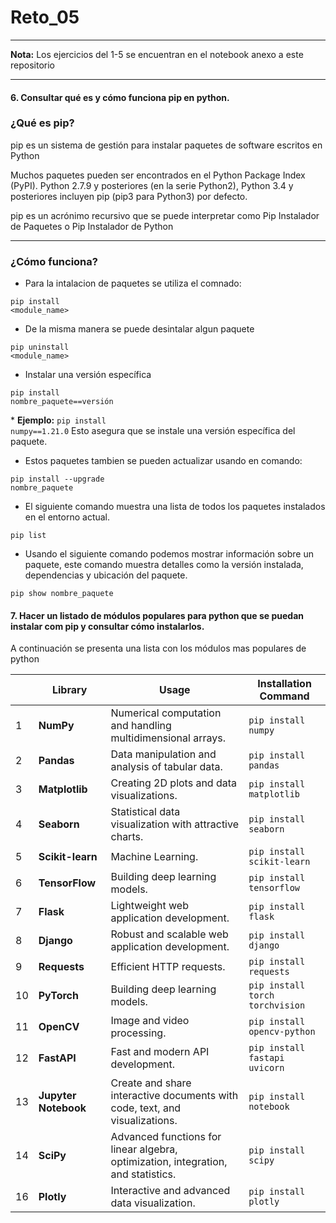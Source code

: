 # Reto_05

---
**Nota:** Los ejercicios del 1-5 se encuentran en el notebook anexo a este repositorio

---

 #### 6. Consultar qué es y cómo funciona pip en python.

### ¿Qué es pip?

pip es un sistema de gestión para instalar paquetes de software escritos en Python

Muchos paquetes pueden ser encontrados en el Python Package Index (PyPI). Python 2.7.9 y posteriores (en la serie Python2), Python 3.4 y posteriores incluyen pip (pip3 para Python3) por defecto.

pip es un acrónimo recursivo que se puede interpretar como Pip Instalador de Paquetes o Pip Instalador de Python

---

### ¿Cómo funciona? 

* Para la intalacion de paquetes se utiliza el comnado:

<code class="language-text">pip install &lt;module_name&gt;</code>

* De la misma manera se puede desintalar algun paquete

<code class="language-text">pip uninstall &lt;module_name&gt;</code>

* Instalar una versión específica

<code class="language-text">pip install nombre_paquete==versión</code>

\* **Ejemplo:**
<code class="language-text">pip install numpy==1.21.0</code>
Esto asegura que se instale una versión específica del paquete.

* Estos paquetes tambien se pueden actualizar usando en comando:

<code class="language-text">pip install --upgrade nombre_paquete</code>

* El siguiente comando muestra una lista de todos los paquetes instalados en el entorno actual.

<code class="language-text">pip list</code>

* Usando el siguiente comando podemos mostrar información sobre un paquete, este comando muestra detalles como la versión instalada, dependencias y ubicación del paquete.

<code class="language-text">pip show nombre_paquete</code>


#### 7. Hacer un listado de módulos populares para python que se puedan instalar com pip y consultar cómo instalarlos.


A continuación se presenta una lista con los módulos mas populares de python

|   | Library         | Usage                                                          | Installation Command          |
|---|-----------------|----------------------------------------------------------------|--------------------------------|
| 1| **NumPy**       | Numerical computation and handling multidimensional arrays.    | ```pip install numpy```       |
| 2 | **Pandas**      | Data manipulation and analysis of tabular data.               | ```pip install pandas```      |
|3| **Matplotlib**  | Creating 2D plots and data visualizations.                    | ```pip install matplotlib```  |
|4| **Seaborn**     | Statistical data visualization with attractive charts.        | ```pip install seaborn```     |
|5| **Scikit-learn**| Machine Learning.                                             | ```pip install scikit-learn```|
|6| **TensorFlow**  | Building deep learning models.                                | ```pip install tensorflow```  |
|7| **Flask**       | Lightweight web application development.                      | ```pip install flask```       |
|8| **Django**      | Robust and scalable web application development.              | ```pip install django```      |
|9| **Requests**    | Efficient HTTP requests.                                      | ```pip install requests```    |
|10| **PyTorch**     | Building deep learning models.                                | ```pip install torch torchvision``` |
|11| **OpenCV**      | Image and video processing.                                   | ```pip install opencv-python```|
|12| **FastAPI**     | Fast and modern API development.                              | ```pip install fastapi uvicorn```|
|13| **Jupyter Notebook** | Create and share interactive documents with code, text, and visualizations. | ```pip install notebook```|
|14| **SciPy**       | Advanced functions for linear algebra, optimization, integration, and statistics. | ```pip install scipy```|
|16| **Plotly**      | Interactive and advanced data visualization.                  | ```pip install plotly```      |
